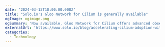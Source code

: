 ```yaml
---
date: '2024-03-13T18:00:00.000Z'
title: "Solo.io's Gloo Network for Cilium is generally available"
ogImage: ogimage.png
ogSummary: 'Now available, Gloo Network for Cilium offers advanced observability and insights for streamlined integration across hybrid cloud environments.'
externalUrl: 'https://www.solo.io/blog/accelerating-cilium-adoption-with-gloo-network-for-cilium/'
categories:
  - Technology
---
```


